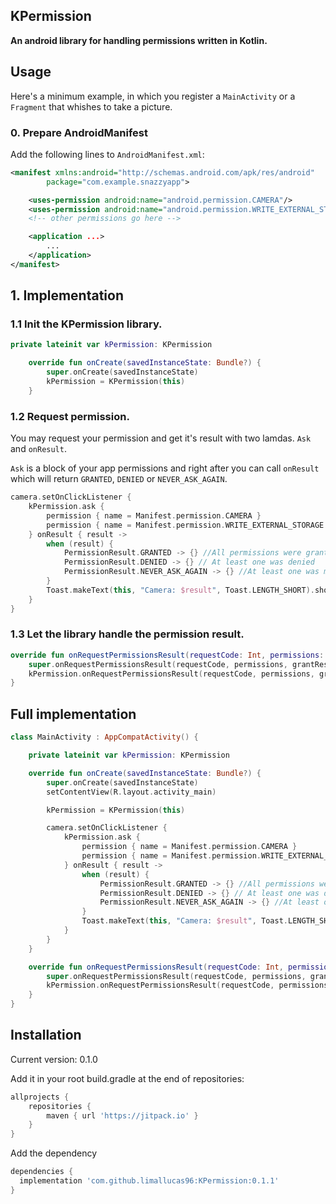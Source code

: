 

## KPermission
**An android library for handling permissions written in Kotlin.**

## Usage

Here's a minimum example, in which you register a `MainActivity` or a `Fragment` that whishes to take a picture. 

### 0. Prepare AndroidManifest

Add the following lines to `AndroidManifest.xml`:
 
```xml
<manifest xmlns:android="http://schemas.android.com/apk/res/android"
        package="com.example.snazzyapp">

    <uses-permission android:name="android.permission.CAMERA"/>
    <uses-permission android:name="android.permission.WRITE_EXTERNAL_STORAGE"/>
    <!-- other permissions go here -->

    <application ...>
        ...
    </application>
</manifest>
```

## 1. Implementation

### 1.1 Init the KPermission library.

```kotlin
private lateinit var kPermission: KPermission

    override fun onCreate(savedInstanceState: Bundle?) {
        super.onCreate(savedInstanceState)
        kPermission = KPermission(this)
    }
```

### 1.2 Request permission.

You may request your permission and get it's result with two lamdas. `Ask` and `onResult`.

`Ask` is a block of your app permissions and right after you can call `onResult` which will return `GRANTED`, `DENIED`  or `NEVER_ASK_AGAIN`.


```kotlin
camera.setOnClickListener {
    kPermission.ask {
        permission { name = Manifest.permission.CAMERA }
        permission { name = Manifest.permission.WRITE_EXTERNAL_STORAGE }
    } onResult { result ->
        when (result) {
            PermissionResult.GRANTED -> {} //All permissions were granted
            PermissionResult.DENIED -> {} // At least one was denied
            PermissionResult.NEVER_ASK_AGAIN -> {} //At least one was marked as never ask again
        }
        Toast.makeText(this, "Camera: $result", Toast.LENGTH_SHORT).show()
    }
}
```

### 1.3 Let the library handle the permission result. 

```kotlin
override fun onRequestPermissionsResult(requestCode: Int, permissions: Array<out String>, grantResults: IntArray) {
    super.onRequestPermissionsResult(requestCode, permissions, grantResults)
    kPermission.onRequestPermissionsResult(requestCode, permissions, grantResults)
}
```

## Full implementation

```kotlin
class MainActivity : AppCompatActivity() {

    private lateinit var kPermission: KPermission

    override fun onCreate(savedInstanceState: Bundle?) {
        super.onCreate(savedInstanceState)
        setContentView(R.layout.activity_main)

        kPermission = KPermission(this)

        camera.setOnClickListener {
            kPermission.ask {
                permission { name = Manifest.permission.CAMERA }
                permission { name = Manifest.permission.WRITE_EXTERNAL_STORAGE }
            } onResult { result ->
                when (result) {
                    PermissionResult.GRANTED -> {} //All permissions were granted
                    PermissionResult.DENIED -> {} // At least one was denied
                    PermissionResult.NEVER_ASK_AGAIN -> {} //At least one was marked as never ask again
                }
                Toast.makeText(this, "Camera: $result", Toast.LENGTH_SHORT).show()
            }
        }
    }

    override fun onRequestPermissionsResult(requestCode: Int, permissions: Array<out String>, grantResults: IntArray) {
        super.onRequestPermissionsResult(requestCode, permissions, grantResults)
        kPermission.onRequestPermissionsResult(requestCode, permissions, grantResults)
    }
}
```


## Installation

Current version: 0.1.0

Add it in your root build.gradle at the end of repositories:

```groovy
allprojects {
	repositories {
		maven { url 'https://jitpack.io' }
	}
}
```

Add the dependency

```groovy
dependencies {
  implementation 'com.github.limallucas96:KPermission:0.1.1'
}
```
